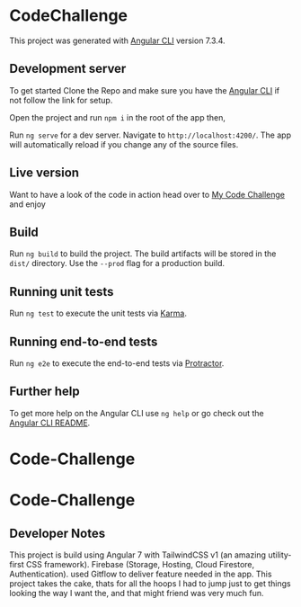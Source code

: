 # CodeChallenge

This project was generated with [Angular CLI](https://github.com/angular/angular-cli) version 7.3.4.

## Development server

To get started Clone the Repo and make sure you have the [Angular CLI](https://cli.angular.io/) if not follow the link for setup.

Open the project and run `npm i` in the root of the app then,

Run `ng serve` for a dev server. Navigate to `http://localhost:4200/`. The app will automatically reload if you change any of the source files.



## Live version
Want to have a look of the code in action head over to [My Code Challenge](https://tailwindpowered.web.app/login) and enjoy

 

## Build

Run `ng build` to build the project. The build artifacts will be stored in the `dist/` directory. Use the `--prod` flag for a production build.

 
## Running unit tests

Run `ng test` to execute the unit tests via [Karma](https://karma-runner.github.io).

## Running end-to-end tests

Run `ng e2e` to execute the end-to-end tests via [Protractor](http://www.protractortest.org/).

## Further help

To get more help on the Angular CLI use `ng help` or go check out the [Angular CLI README](https://github.com/angular/angular-cli/blob/master/README.md).
# Code-Challenge
# Code-Challenge

## Developer Notes

This project is build using Angular 7
with TailwindCSS v1 (an amazing utility-first CSS framework).
Firebase (Storage, Hosting, Cloud Firestore, Authentication).
used Gitflow to deliver feature needed in the app.
This project takes the cake,  thats for all the hoops I had to jump just to get things looking the way I want the, and that might friend was very much fun. 
